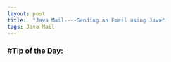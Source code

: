 ```yaml
---
layout: post
title:  "Java Mail----Sending an Email using Java"
tags: Java Mail
---
```

### \#Tip of the Day: 

<br/><br/>

## 